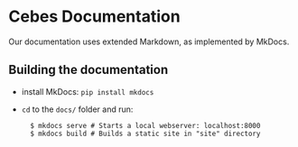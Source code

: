 # Cebes Documentation

Our documentation uses extended Markdown, as implemented by MkDocs.

## Building the documentation

- install MkDocs: `pip install mkdocs`
- `cd` to the `docs/` folder and run:

        $ mkdocs serve # Starts a local webserver: localhost:8000
        $ mkdocs build # Builds a static site in "site" directory